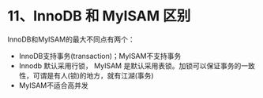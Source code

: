 

# 11、InnoDB 和 MyISAM 区别

InnoDB和MyISAM的最大不同点有两个：

- InnoDB支持事务(transaction)；MyISAM不支持事务
- Innodb 默认采用行锁， MyISAM 是默认采用表锁。加锁可以保证事务的一致性，可谓是有人(锁)的地方，就有江湖(事务)
- MyISAM不适合高并发
 
